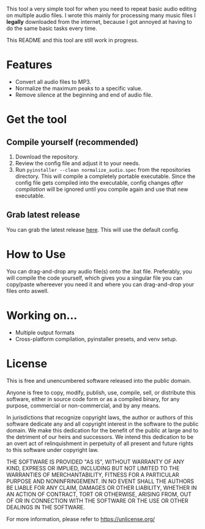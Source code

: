 This tool a very simple tool for when you need to repeat basic audio editing on multiple audio files.
I wrote this mainly for processing many music files I **legally** downloaded from the internet, because I got annoyed at having to do the same basic tasks every time.

This README and this tool are still work in progress.


# Features
* Convert all audio files to MP3.
* Normalize the maximum peaks to a specific value.
* Remove silence at the beginning and end of audio file.


# Get the tool
## Compile yourself (recommended)
1. Download the repository.
2. Review the config file and adjust it to your needs.
3. Run `pyinstaller --clean normalize_audio.spec` from the repositories directory.
This will compile a completely portable executable.
Since the config file gets compiled into the executable, config changes *after compilation* will be ignored until you compile again and use that new executable.

## Grab latest release
You can grab the latest release [here](https://github.com/TheTimebreaker/Simple-Audio-normalizer-and-converter/releases/latest). This will use the default config.

# How to Use
You can drag-and-drop any audio file(s) onto the .bat file.
Preferably, you will compile the code yourself, which gives you a singular file you can copy/paste whereever you need it and where you can drag-and-drop your files onto aswell.


# Working on...
* Multiple output formats
* Cross-platform compilation, pyinstaller presets, and venv setup.


# License
This is free and unencumbered software released into the public domain.

Anyone is free to copy, modify, publish, use, compile, sell, or
distribute this software, either in source code form or as a compiled
binary, for any purpose, commercial or non-commercial, and by any
means.

In jurisdictions that recognize copyright laws, the author or authors
of this software dedicate any and all copyright interest in the
software to the public domain. We make this dedication for the benefit
of the public at large and to the detriment of our heirs and
successors. We intend this dedication to be an overt act of
relinquishment in perpetuity of all present and future rights to this
software under copyright law.

THE SOFTWARE IS PROVIDED "AS IS", WITHOUT WARRANTY OF ANY KIND,
EXPRESS OR IMPLIED, INCLUDING BUT NOT LIMITED TO THE WARRANTIES OF
MERCHANTABILITY, FITNESS FOR A PARTICULAR PURPOSE AND NONINFRINGEMENT.
IN NO EVENT SHALL THE AUTHORS BE LIABLE FOR ANY CLAIM, DAMAGES OR
OTHER LIABILITY, WHETHER IN AN ACTION OF CONTRACT, TORT OR OTHERWISE,
ARISING FROM, OUT OF OR IN CONNECTION WITH THE SOFTWARE OR THE USE OR
OTHER DEALINGS IN THE SOFTWARE.

For more information, please refer to <https://unlicense.org/>
